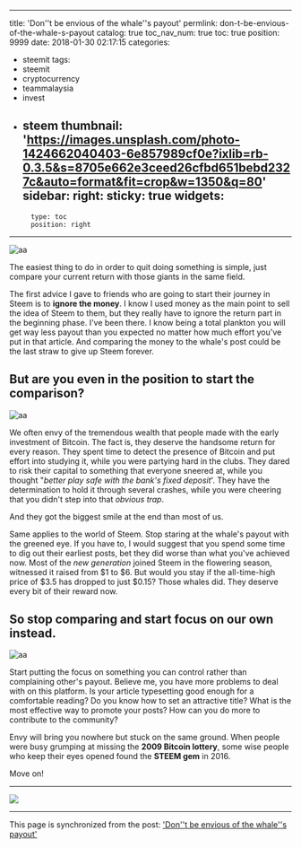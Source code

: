 
---
title: 'Don''t be envious of the whale''s payout'
permlink: don-t-be-envious-of-the-whale-s-payout
catalog: true
toc_nav_num: true
toc: true
position: 9999
date: 2018-01-30 02:17:15
categories:
- steemit
tags:
- steemit
- cryptocurrency
- teammalaysia
- invest
- steem
thumbnail: 'https://images.unsplash.com/photo-1424662040403-6e857989cf0e?ixlib=rb-0.3.5&s=8705e662e3ceed26cfbd651bebd2327c&auto=format&fit=crop&w=1350&q=80'
sidebar:
    right:
        sticky: true
widgets:
    -
        type: toc
        position: right
---


![aa](https://images.unsplash.com/photo-1424662040403-6e857989cf0e?ixlib=rb-0.3.5&s=8705e662e3ceed26cfbd651bebd2327c&auto=format&fit=crop&w=1350&q=80)

The easiest thing to do in order to quit doing something is simple, just compare your current return with those giants in the same field.

The first advice I gave to friends who are going to start their journey in Steem is to **ignore the money**. I know I used money as the main point to sell the idea of Steem to them, but they really have to ignore the return part in the beginning phase. I've been there. I know being a total plankton you will get way less payout than you expected no matter how much effort you've put in that article. And comparing the money to the whale's post could be the last straw to give up Steem forever.

## But are you even in the position to start the comparison?

![aa](https://images.unsplash.com/photo-1502758930693-b8fb0f909327?ixlib=rb-0.3.5&ixid=eyJhcHBfaWQiOjEyMDd9&s=fcf0d50cb456e9902fc819fd55df8a52&auto=format&fit=crop&w=1350&q=80)

We often envy of the tremendous wealth that people made with the early investment of Bitcoin. The fact is, they deserve the handsome return for every reason. They spent time to detect the presence of Bitcoin and put effort into studying it, while you were partying hard in the clubs. They dared to risk their capital to something that everyone sneered at, while you thought "*better play safe with the bank's fixed deposit*'. They have the determination to hold it through several crashes, while you were cheering that you didn't step into that *obvious trap*.

And they got the biggest smile at the end than most of us.

Same applies to the world of Steem. Stop staring at the whale's payout with the greened eye. If you have to, I would suggest that you spend some time to dig out their earliest posts, bet they did worse than what you've achieved now. Most of the *new generation* joined Steem in the flowering season, witnessed it raised from $1 to $6. But would you stay if the all-time-high price of $3.5 has dropped to just $0.15? Those whales did. They deserve every bit of their reward now.

## So stop comparing and start focus on our own instead.

![aa](https://images.pexels.com/photos/765217/pexels-photo-765217.jpeg?w=940&h=650&auto=compress&cs=tinysrgb)

Start putting the focus on something you can control rather than complaining other's payout. Believe me, you have more problems to deal with on this platform. Is your article typesetting good enough for a comfortable reading? Do you know how to set an attractive title? What is the most effective way to promote your posts? How can you do more to contribute to the community?

Envy will bring you nowhere but stuck on the same ground. When people were busy grumping at missing the **2009 Bitcoin lottery**, some wise people who keep their eyes opened found the **STEEM gem** in 2016.

Move on!

---

![](https://steemitimages.com/DQmbpKFSXdjVv77X8VePcz9hhZAoRC5HQsU2eHmPuKrj2Ag/image.png)

- - -

This page is synchronized from the post: ['Don''t be envious of the whale''s payout'](https://steemit.com/@fr3eze/don-t-be-envious-of-the-whale-s-payout)

